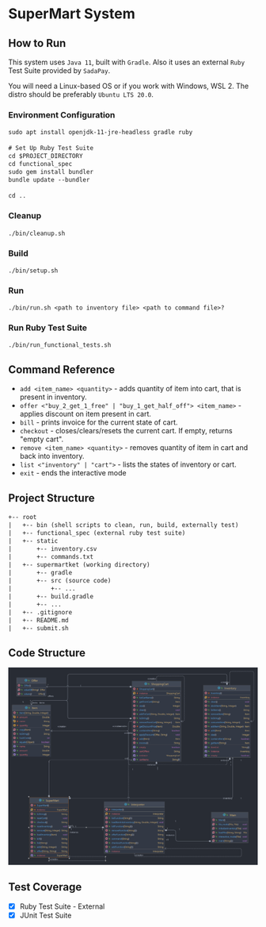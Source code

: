 # SuperMart System

## How to Run
This system uses `Java 11`, built with `Gradle`. Also it uses an external `Ruby`
Test Suite provided by `SadaPay`.

You will need a Linux-based OS or if you work with Windows, WSL 2.
The distro should be preferably `Ubuntu LTS 20.0`.

### Environment Configuration
```
sudo apt install openjdk-11-jre-headless gradle ruby

# Set Up Ruby Test Suite
cd $PROJECT_DIRECTORY
cd functional_spec
sudo gem install bundler
bundle update --bundler

cd ..
```

### Cleanup
```
./bin/cleanup.sh
```
### Build
```
./bin/setup.sh
```
### Run
```
./bin/run.sh <path to inventory file> <path to command file>?
```
### Run Ruby Test Suite
```
./bin/run_functional_tests.sh
```

## Command Reference
- `add <item_name> <quantity>` - adds quantity of item into cart, that is present in inventory.
- `offer <"buy_2_get_1_free" | "buy_1_get_half_off"> <item_name>` - applies discount on item present in cart.
- `bill` - prints invoice for the current state of cart.
- `checkout` - closes/clears/resets the current cart. If empty, returns "empty cart".
- `remove <item_name> <quantity>` - removes quantity of item in cart and back into inventory.
- `list <"inventory" | "cart">` - lists the states of inventory or cart.
- `exit` - ends the interactive mode

## Project Structure

```
+-- root
|   +-- bin (shell scripts to clean, run, build, externally test)
|   +-- functional_spec (external ruby test suite)
|   +-- static
|       +-- inventory.csv
|       +-- commands.txt
|   +-- supermartket (working directory)
|       +-- gradle
|       +-- src (source code)
|           +-- ...
|       +-- build.gradle
|       +-- ...
|   +-- .gitignore
|   +-- README.md
|   +-- submit.sh
```
## Code Structure
![diagram](/static/code_digram.png)

## Test Coverage
- [x] Ruby Test Suite - External
- [x] JUnit Test Suite